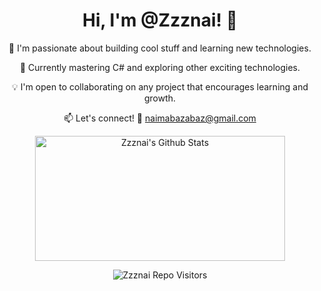 <h1 align="center">Hi, I'm @Zzznai! 👋</h1>
<p align="center">👀 I'm passionate about building cool stuff and learning new technologies.</p>
<p align="center">🌱 Currently mastering C# and exploring other exciting technologies.</p> 
<p align="center">💡 I'm open to collaborating on any project that encourages learning and growth.</p>
<p align="center">📫 Let's connect! 💌 <a href="mailto:naimabazabaz@gmail.com">naimabazabaz@gmail.com</a></p>
<p align="center">
  <a href="https://github.com/Zzznai?tab=repositories&sort=stargazers">
    <img alt="Zzznai's Github Stats" src="https://github-readme-stats.vercel.app/api?username=Zzznai&show_icons=true&bg_color=ffffff&title_color=008000&icon_color=008000&text_color=333333" height="200px" width="400px" />
  </a>
</p>
<p align="center">
  <img src="https://visitor-badge.laobi.icu/badge?page_id=Zzznai" alt="Zzznai Repo Visitors">
</p>


<!---
Zzznai/Zzznai is a ✨ special ✨ repository because its `README.md` (this file) appears on your GitHub profile.
You can click the Preview link to take a look at your changes.
--->
